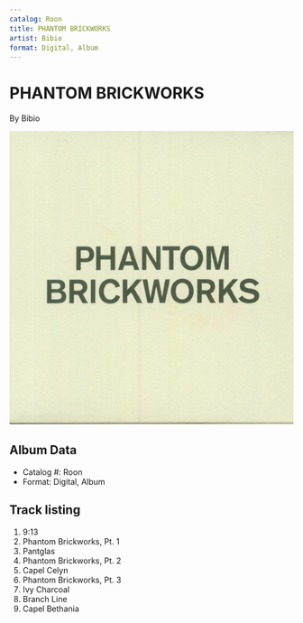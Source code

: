 ```yaml
---
catalog: Roon
title: PHANTOM BRICKWORKS
artist: Bibio
format: Digital, Album
---
```


# PHANTOM BRICKWORKS

By Bibio

![](../../assets/albumcovers/Bibio-PHANTOM_BRICKWORKS.png)

## Album Data

- Catalog #: Roon
- Format: Digital, Album


## Track listing


1. 9:13
2. Phantom Brickworks, Pt. 1
3. Pantglas
4. Phantom Brickworks, Pt. 2
5. Capel Celyn
6. Phantom Brickworks, Pt. 3
7. Ivy Charcoal
8. Branch Line
9. Capel Bethania

